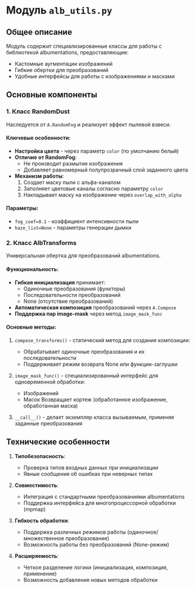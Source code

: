 # Модуль `alb_utils.py`

## Общее описание
Модуль содержит специализированные классы для работы с библиотекой albumentations, предоставляющие:
- Кастомные аугментации изображений
- Гибкие обертки для преобразований
- Удобные интерфейсы для работы с изображениями и масками

## Основные компоненты

### 1. Класс RandomDust
Наследуется от `A.RandomFog` и реализует эффект пылевой взвеси.

#### Ключевые особенности:
- **Настройка цвета** - через параметр `color` (по умолчанию белый)
- **Отличие от RandomFog**:
  - Не производит размытия изображения
  - Добавляет равномерный полупрозрачный слой заданного цвета
- **Механизм работы**:
  1. Создает маску пыли с альфа-каналом
  2. Заполняет цветовые каналы согласно параметру `color`
  3. Накладывает маску на изображение через `overlap_with_alpha`

#### Параметры:
- `fog_coef=0.1` - коэффициент интенсивности пыли
- `haze_list=None` - параметры генерации дымки

### 2. Класс AlbTransforms
Универсальная обертка для преобразований albumentations.

#### Функциональность:
- **Гибкая инициализация** принимает:
  - Одиночные преобразования (функторы)
  - Последовательности преобразований
  - None (отсутствие преобразований)
- **Автоматическая композиция** преобразований через `A.Compose`
- **Поддержка пар image-mask** через метод `image_mask_func`

#### Основные методы:
1. `compose_transforms()` - статический метод для создания композиции:
   - Обрабатывает одиночные преобразования и их последовательности
   - Поддерживает режим возврата None или функции-заглушки

2. `image_mask_func()` - специализированный интерфейс для одновременной обработки:
   - Изображений
   - Масок
   Возвращает кортеж (обработанное изображение, обработанная маска)

3. `__call__()` - делает экземпляр класса вызываемым, применяя заданные преобразования

## Технические особенности
1. **Типобезопасность**:
   - Проверка типов входных данных при инициализации
   - Явные сообщения об ошибках при неверных типах

2. **Совместимость**:
   - Интеграция с стандартными преобразованиями albumentations
   - Поддержка интерфейса для многопроцессорной обработки (mpmap)

3. **Гибкость обработки**:
   - Поддержка различных режимов работы (одиночное/множественное преобразование)
   - Возможность работы без преобразований (None-режим)

4. **Расширяемость**:
   - Четкое разделение логики (инициализация, композиция, применение)
   - Возможность добавления новых методов обработки
